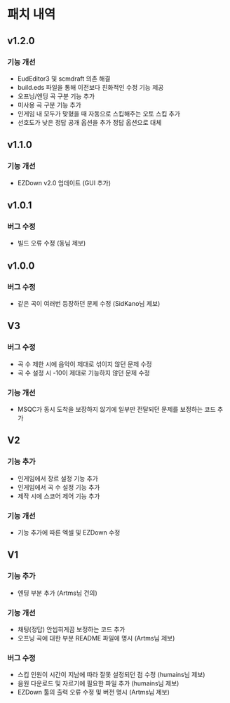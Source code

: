 # 패치 내역

## v1.2.0
### 기능 개선
- EudEditor3 및 scmdraft 의존 해결
- build.eds 파일을 통해 이전보다 친화적인 수정 기능 제공
- 오프닝/엔딩 곡 구분 기능 추가
- 미사용 곡 구분 기능 추가
- 인게임 내 모두가 맞혔을 때 자동으로 스킵해주는 오토 스킵 추가
- 선호도가 낮은 정답 공개 옵션을 추가 정답 옵션으로 대체

## v1.1.0
### 기능 개선
- EZDown v2.0 업데이트 (GUI 추가)

## v1.0.1
### 버그 수정
- 빌드 오류 수정 (동님 제보)

## v1.0.0
### 버그 수정
- 같은 곡이 여러번 등장하던 문제 수정 (SidKano님 제보)

## V3
### 버그 수정
- 곡 수 제한 시에 음악이 제대로 섞이지 않던 문제 수정
- 곡 수 설정 시 -10이 제대로 기능하지 않던 문제 수정
  
### 기능 개선
- MSQC가 동시 도착을 보장하지 않기에 일부만 전달되던 문제를 보정하는 코드 추가

## V2
### 기능 추가
- 인게임에서 장르 설정 기능 추가
- 인게임에서 곡 수 설정 기능 추가
- 제작 시에 스코어 제어 기능 추가

### 기능 개선
- 기능 추가에 따른 엑셀 및 EZDown 수정

## V1
### 기능 추가
- 엔딩 부분 추가 (Artms님 건의)

### 기능 개선
- 채팅(정답) 안씹히게끔 보정하는 코드 추가
- 오프닝 곡에 대한 부분 README 파일에 명시 (Artms님 제보)

### 버그 수정
- 스킵 인원이 시간이 지남에 따라 잘못 설정되던 점 수정 (humains님 제보)
- 음원 다운로드 및 자르기에 필요한 파일 추가 (humains님 제보)
- EZDown 툴의 출력 오류 수정 및 버전 명시 (Artms님 제보)
